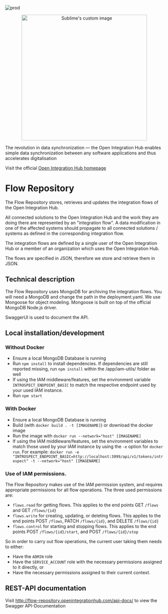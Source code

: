 ![prod](https://img.shields.io/badge/Status-Production-brightgreen.svg)

<p align="center">
  <img src="https://github.com/openintegrationhub/openintegrationhub/blob/master/Assets/medium-oih-einzeilig-zentriert.jpg" alt="Sublime's custom image" width="400"/>
</p>

The revolution in data synchronization — the Open Integration Hub enables simple data synchronization between any software applications and thus accelerates digitalisation

Visit the official [Open Integration Hub homepage](https://www.openintegrationhub.org/)

# Flow Repository

The Flow Repository stores, retrieves and updates the integration flows of the Open Integration Hub.

All connected solutions to the Open Integration Hub and the work they are doing there are represented by an "integration flow". A data modification in one of the affected systems should propagate to all connected solutions / systems as defined in the corresponding integration flow.

The integration flows are defined by a single user of the Open Integration Hub or a member of an organization which uses the Open Integration Hub.

The flows are specified in JSON, therefore we store and retrieve them in JSON.

## Technical description

The Flow Repository uses MongoDB for archiving the integration flows. You will need a MongoDB
and change the path in the deployment.yaml. We use Mongoose for object modeling. Mongoose is built on top of the official MongoDB Node.js driver.

SwaggerUI is used to document the API.

## Local installation/development

### Without Docker

- Ensure a local MongoDB Database is running
- Run `npm install` to install dependencies. If dependencies are still reported missing, run `npm install` within the /app/iam-utils/ folder as well
- If using the IAM middleware/features, set the environment variable `INTROSPECT_ENDPOINT_BASIC` to match the respective endpoint used by your used IAM instance.
- Run `npm start`

### With Docker

- Ensure a local MongoDB Database is running
- Build (with `docker build . -t [IMAGENAME]`) or download the docker image
- Run the image with `docker run --network="host" [IMAGENAME]`
- If using the IAM middleware/features, set the environment variables to match those used by your IAM instance by using the `-e` option for `docker run`. For example: `docker run -e "INTROSPECT_ENDPOINT_BASIC=http://localhost:3099/api/v1/tokens/introspect" -t --network="host" [IMAGENAME]`

### Use of IAM permissions.

The Flow Repository makes use of the IAM permission system, and requires appropriate permissions for all flow operations. The three used permissions are:

- `flows.read` for getting flows. This applies to the end points GET `/flows` and GET `/flows/{id}`
- `flows.write` for creating, updating, or deleting flows. This applies to the end points POST `/flows`, PATCH `/flows/{id}`, and DELETE `/flows/{id}`
- `flows.control` for starting and stopping flows. This applies to the end points POST `/flows/{id}/start`, and POST `/flows/{id}/stop`

So in order to carry out flow operations, the current user taking them needs to either:

- Have the `ADMIN` role
- Have the `SERVICE_ACCOUNT` role with the necessary permissions assigned to it directly, or
- Have the necessary permissions assigned to their current context.

## REST-API documentation

Visit http://flow-repository.openintegrationhub.com/api-docs/ to view the Swagger API-Documentation
